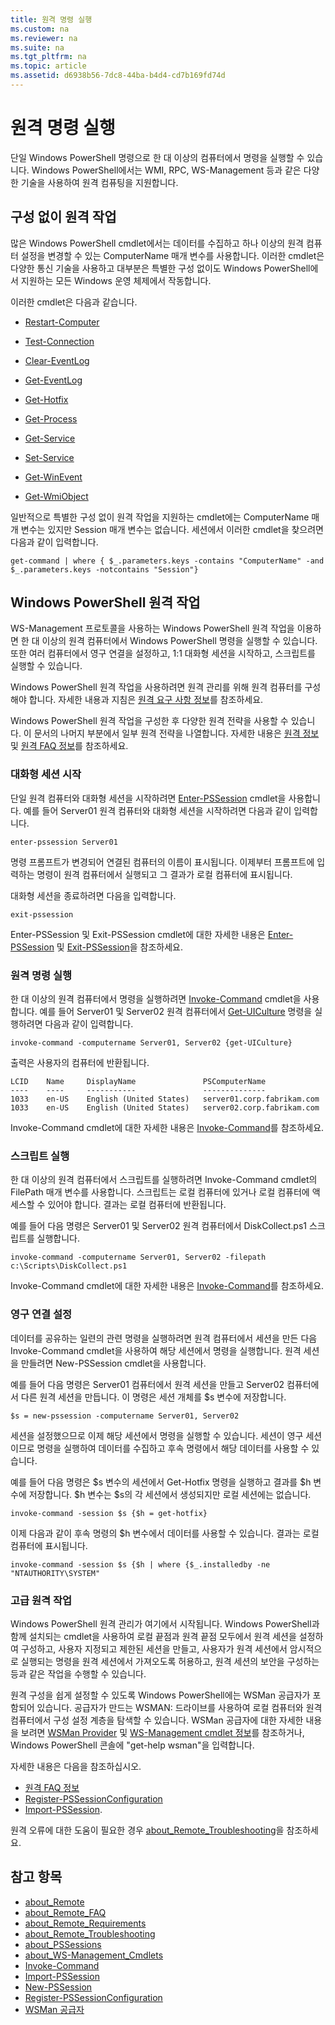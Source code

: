 ```yaml
---
title: 원격 명령 실행
ms.custom: na
ms.reviewer: na
ms.suite: na
ms.tgt_pltfrm: na
ms.topic: article
ms.assetid: d6938b56-7dc8-44ba-b4d4-cd7b169fd74d
---
```

# 원격 명령 실행
단일 Windows PowerShell 명령으로 한 대 이상의 컴퓨터에서 명령을 실행할 수 있습니다. Windows PowerShell에서는 WMI, RPC, WS\-Management 등과 같은 다양한 기술을 사용하여 원격 컴퓨팅을 지원합니다.

## 구성 없이 원격 작업
많은 Windows PowerShell cmdlet에서는 데이터를 수집하고 하나 이상의 원격 컴퓨터 설정을 변경할 수 있는 ComputerName 매개 변수를 사용합니다. 이러한 cmdlet은 다양한 통신 기술을 사용하고 대부분은 특별한 구성 없이도 Windows PowerShell에서 지원하는 모든 Windows 운영 체제에서 작동합니다.

이러한 cmdlet은 다음과 같습니다.

-   [Restart-Computer](https://technet.microsoft.com/en-us/library/dd315301.aspx)

-   [Test-Connection](https://technet.microsoft.com/en-us/library/dd315259.aspx)

-   [Clear-EventLog](https://technet.microsoft.com/en-us/library/dd347552.aspx)

-   [Get-EventLog](https://technet.microsoft.com/en-us/library/dd315250.aspx)

-   [Get-Hotfix](https://technet.microsoft.com/en-us/library/e1ef636f-5170-4675-b564-199d9ef6f101)

-   [Get-Process](https://technet.microsoft.com/en-us/library/dd347630.aspx)

-   [Get-Service](https://technet.microsoft.com/en-us/library/dd347591.aspx)

-   [Set-Service](https://technet.microsoft.com/en-us/library/dd315324.aspx)

-   [Get-WinEvent](https://technet.microsoft.com/en-us/library/dd315358.aspx)

-   [Get-WmiObject](https://technet.microsoft.com/en-us/library/dd315295.aspx)

일반적으로 특별한 구성 없이 원격 작업을 지원하는 cmdlet에는 ComputerName 매개 변수는 있지만 Session 매개 변수는 없습니다. 세션에서 이러한 cmdlet을 찾으려면 다음과 같이 입력합니다.

```
get-command | where { $_.parameters.keys -contains "ComputerName" -and $_.parameters.keys -notcontains "Session"}
```

## Windows PowerShell 원격 작업
WS\-Management 프로토콜을 사용하는 Windows PowerShell 원격 작업을 이용하면 한 대 이상의 원격 컴퓨터에서 Windows PowerShell 명령을 실행할 수 있습니다. 또한 여러 컴퓨터에서 영구 연결을 설정하고, 1:1 대화형 세션을 시작하고, 스크립트를 실행할 수 있습니다.

Windows PowerShell 원격 작업을 사용하려면 원격 관리를 위해 원격 컴퓨터를 구성해야 합니다. 자세한 내용과 지침은 [원격 요구 사항 정보](https://technet.microsoft.com/en-us/library/dd315349.aspx)를 참조하세요.

Windows PowerShell 원격 작업을 구성한 후 다양한 원격 전략을 사용할 수 있습니다. 이 문서의 나머지 부분에서 일부 원격 전략을 나열합니다. 자세한 내용은 [원격 정보](https://technet.microsoft.com/en-us/library/dd347744.aspx) 및 
[원격 FAQ 정보](https://technet.microsoft.com/en-us/library/dd347744.aspx)를 참조하세요.

### 대화형 세션 시작
단일 원격 컴퓨터와 대화형 세션을 시작하려면 [Enter-PSSession](https://technet.microsoft.com/en-us/library/dd315384.aspx) cmdlet을 사용합니다. 예를 들어 Server01 원격 컴퓨터와 대화형 세션을 시작하려면 다음과 같이 입력합니다.

```
enter-pssession Server01
```

명령 프롬프트가 변경되어 연결된 컴퓨터의 이름이 표시됩니다. 이제부터 프롬프트에 입력하는 명령이 원격 컴퓨터에서 실행되고 그 결과가 로컬 컴퓨터에 표시됩니다.

대화형 세션을 종료하려면 다음을 입력합니다.

```
exit-pssession
```

Enter\-PSSession 및 Exit\-PSSession cmdlet에 대한 자세한 내용은 [Enter-PSSession](https://technet.microsoft.com/en-us/library/dd315384.aspx) 및 
[Exit-PSSession](https://technet.microsoft.com/en-us/library/dd315322.aspx)을 참조하세요.

### 원격 명령 실행
한 대 이상의 원격 컴퓨터에서 명령을 실행하려면 [Invoke-Command](https://technet.microsoft.com/en-us/library/dd347578.aspx) cmdlet을 사용합니다.
 예를 들어 Server01 및 Server02 원격 컴퓨터에서 [Get-UICulture](https://technet.microsoft.com/en-us/library/dd347742.aspx) 명령을 실행하려면 다음과 같이 입력합니다.

```
invoke-command -computername Server01, Server02 {get-UICulture}
```

출력은 사용자의 컴퓨터에 반환됩니다.

```
LCID    Name     DisplayName               PSComputerName
----    ----     -----------               --------------
1033    en-US    English (United States)   server01.corp.fabrikam.com
1033    en-US    English (United States)   server02.corp.fabrikam.com
```

Invoke-Command cmdlet에 대한 자세한 내용은 [Invoke\-Command](https://technet.microsoft.com/en-us/library/22fd98ba-1874-492e-95a5-c069467b8462)를 참조하세요.

### 스크립트 실행
한 대 이상의 원격 컴퓨터에서 스크립트를 실행하려면 Invoke\-Command cmdlet의 FilePath 매개 변수를 사용합니다. 스크립트는 로컬 컴퓨터에 있거나 로컬 컴퓨터에 액세스할 수 있어야 합니다. 결과는 로컬 컴퓨터에 반환됩니다.

예를 들어 다음 명령은 Server01 및 Server02 원격 컴퓨터에서 DiskCollect.ps1 스크립트를 실행합니다.

```
invoke-command -computername Server01, Server02 -filepath c:\Scripts\DiskCollect.ps1
```

Invoke-Command cmdlet에 대한 자세한 내용은 [Invoke\-Command](https://technet.microsoft.com/en-us/library/dd347578.aspx)를 참조하세요.

### 영구 연결 설정
데이터를 공유하는 일련의 관련 명령을 실행하려면 원격 컴퓨터에서 세션을 만든 다음 Invoke\-Command cmdlet을 사용하여 해당 세션에서 명령을 실행합니다. 원격 세션을 만들려면 New\-PSSession cmdlet을 사용합니다.

예를 들어 다음 명령은 Server01 컴퓨터에서 원격 세션을 만들고 Server02 컴퓨터에서 다른 원격 세션을 만듭니다. 이 명령은 세션 개체를 $s 변수에 저장합니다.

```
$s = new-pssession -computername Server01, Server02
```

세션을 설정했으므로 이제 해당 세션에서 명령을 실행할 수 있습니다. 세션이 영구 세션이므로 명령을 실행하여 데이터를 수집하고 후속 명령에서 해당 데이터를 사용할 수 있습니다.

예를 들어 다음 명령은 $s 변수의 세션에서 Get\-Hotfix 명령을 실행하고 결과를 $h 변수에 저장합니다. $h 변수는 $s의 각 세션에서 생성되지만 로컬 세션에는 없습니다.

```
invoke-command -session $s {$h = get-hotfix}
```

이제 다음과 같이 후속 명령의 $h 변수에서 데이터를 사용할 수 있습니다. 결과는 로컬 컴퓨터에 표시됩니다.

```
invoke-command -session $s {$h | where {$_.installedby -ne "NTAUTHORITY\SYSTEM"
```

### 고급 원격 작업
Windows PowerShell 원격 관리가 여기에서 시작됩니다. Windows PowerShell과 함께 설치되는 cmdlet을 사용하여 로컬 끝점과 원격 끝점 모두에서 원격 세션을 설정하여 구성하고, 사용자 지정되고 제한된 세션을 만들고, 사용자가 원격 세션에서 암시적으로 실행되는 명령을 원격 세션에서 가져오도록 허용하고, 원격 세션의 보안을 구성하는 등과 같은 작업을 수행할 수 있습니다.

원격 구성을 쉽게 설정할 수 있도록 Windows PowerShell에는 WSMan 공급자가 포함되어 있습니다. 공급자가 만드는 WSMAN: 드라이브를 사용하여 로컬 컴퓨터와 원격 컴퓨터에서 구성 설정 계층을 탐색할 수 있습니다.
 WSMan 공급자에 대한 자세한 내용을 보려면 [WSMan Provider](https://technet.microsoft.com/en-us/library/dd819476.aspx) 및
  [WS-Management cmdlet 정보](https://technet.microsoft.com/en-us/library/dd819481.aspx)를 참조하거나, Windows PowerShell 콘솔에 "get\-help wsman"을 입력합니다.

자세한 내용은 다음을 참조하십시오.
- [원격 FAQ 정보](https://technet.microsoft.com/en-us/library/dd315359.aspx)
- [Register-PSSessionConfiguration](https://technet.microsoft.com/en-us/library/dd819496.aspx)
- [Import-PSSession](https://technet.microsoft.com/en-us/library/dd347575.aspx). 

원격 오류에 대한 도움이 필요한 경우 [about_Remote_Troubleshooting](https://technet.microsoft.com/en-us/library/dd347642.aspx)을 참조하세요.

## 참고 항목
- [about_Remote](https://technet.microsoft.com/en-us/library/9b4a5c87-9162-4adf-bdfe-fbc80b9b8970)
- [about_Remote_FAQ](https://technet.microsoft.com/en-us/library/e23702fd-9415-4a98-9975-390a4d3adc42)
- [about_Remote_Requirements](https://technet.microsoft.com/en-us/library/da213949-134c-4741-b307-81f4492ba1bd)
- [about_Remote_Troubleshooting](https://technet.microsoft.com/en-us/library/2f890148-8578-49ed-85ea-79a489dd6317)
- [about_PSSessions](https://technet.microsoft.com/en-us/library/7a9b4e0e-fa1b-47b0-92f6-6e2995d70acb)
- [about_WS-Management_Cmdlets](https://technet.microsoft.com/en-us/library/6ed3370a-ea10-45a5-9493-696aeace27ed)
- [Invoke-Command](https://technet.microsoft.com/en-us/library/22fd98ba-1874-492e-95a5-c069467b8462)
- [Import-PSSession](https://technet.microsoft.com/en-us/library/048c115e-a6fb-4e0d-8cea-c5ca24630c9d)
- [New-PSSession](https://technet.microsoft.com/en-us/library/59452f12-a11d-4558-99ea-e6ca6ad5ffd3)
- [Register-PSSessionConfiguration](https://technet.microsoft.com/en-us/library/af68867a-d201-4b19-a1de-594015ed8a25)
- [WSMan 공급자](https://technet.microsoft.com/en-us/library/66fe1241-e08f-49ca-832f-a84c33ca8735)



<!--HONumber=Apr16_HO2-->


